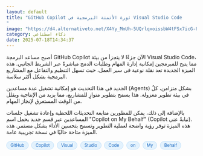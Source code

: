 ```yaml
---
layout: default
title: "GitHub Copilot ثورة الأتمتة البرمجية في Visual Studio Code
"
image: "https://d4.alternativeto.net/X4Yy_MmUh-5UQrlqxoissbW4tFSx7icG-8mYraioGrQ/rs:fill:1520:760:0/g:ce:0:0/YWJzOi8vZGlzdC9jb250ZW50LzE3NTI4NDkyNzczMTUucG5n.png"
category: ذكاء اصطناعي
date: 2025-07-18T14:34:37
---
```


أصبح مساعد البرمجة GitHub Copilot الآن جزءًا لا يتجزأ من بيئة Visual Studio Code، مما يتيح للمبرمجين إمكانية إدارة المهام وطلبات الدمج مباشرةً عبر الشريط الجانبي. هذه الميزة الجديدة تعد نقلة نوعية في سير العمل، حيث تسهل التنظيم والتفاعل مع المشاريع البرمجية بشكل أكثر سلاسة.

الجديد في هذا التحديث هو إمكانية تشغيل عدة مساعدين (Agents) بشكل متزامن، كلٌ في بيئة تطوير معزولة. هذا يسمح بتطوير متوازٍ للمشاريع، مما يزيد من الإنتاجية ويقلل من الوقت المستغرق لإنجاز المهام.

بالإضافة إلى ذلك، يمكن للمطورين متابعة التحديثات اللحظية وإعادة تشغيل جلسات المساعدين عبر قسم جديد يحمل اسم "Copilot on My Behalf" (Copilot نيابةً عني). هذه الميزة توفر رؤية واضحة لعملية التطوير وتسمح بتحسين الأداء بشكل مستمر. هذه الميزة متاحة حاليًا في نسخة تجريبية عامة.

<div style="margin-top:2px; margin-bottom:2px;"><a href="https://bidjadraft.github.io/?query=GitHub" style="background:#e3f2fd; color:#1565c0; font-size:80%; border-radius:12px; padding:3px 10px; margin:2px 4px 2px 0; display:inline-block; border:1px solid #bbdefb; text-decoration:none;">GitHub</a> <a href="https://bidjadraft.github.io/?query=Copilot" style="background:#e3f2fd; color:#1565c0; font-size:80%; border-radius:12px; padding:3px 10px; margin:2px 4px 2px 0; display:inline-block; border:1px solid #bbdefb; text-decoration:none;">Copilot</a> <a href="https://bidjadraft.github.io/?query=Visual" style="background:#e3f2fd; color:#1565c0; font-size:80%; border-radius:12px; padding:3px 10px; margin:2px 4px 2px 0; display:inline-block; border:1px solid #bbdefb; text-decoration:none;">Visual</a> <a href="https://bidjadraft.github.io/?query=Studio" style="background:#e3f2fd; color:#1565c0; font-size:80%; border-radius:12px; padding:3px 10px; margin:2px 4px 2px 0; display:inline-block; border:1px solid #bbdefb; text-decoration:none;">Studio</a> <a href="https://bidjadraft.github.io/?query=Code" style="background:#e3f2fd; color:#1565c0; font-size:80%; border-radius:12px; padding:3px 10px; margin:2px 4px 2px 0; display:inline-block; border:1px solid #bbdefb; text-decoration:none;">Code</a> <a href="https://bidjadraft.github.io/?query=on" style="background:#e3f2fd; color:#1565c0; font-size:80%; border-radius:12px; padding:3px 10px; margin:2px 4px 2px 0; display:inline-block; border:1px solid #bbdefb; text-decoration:none;">on</a> <a href="https://bidjadraft.github.io/?query=My" style="background:#e3f2fd; color:#1565c0; font-size:80%; border-radius:12px; padding:3px 10px; margin:2px 4px 2px 0; display:inline-block; border:1px solid #bbdefb; text-decoration:none;">My</a> <a href="https://bidjadraft.github.io/?query=Behalf" style="background:#e3f2fd; color:#1565c0; font-size:80%; border-radius:12px; padding:3px 10px; margin:2px 4px 2px 0; display:inline-block; border:1px solid #bbdefb; text-decoration:none;">Behalf</a></div><br><br>
